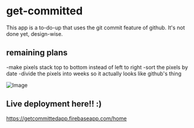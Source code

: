 # get-committed

This app is a to-do-up that uses the git commit feature of github.
It's not done yet, design-wise.

## remaining plans
-make pixels stack top to bottom instead of left to right
-sort the pixels by date
-divide the pixels into weeks so it actually looks like github's thing

  ![Image](https://i.github-camo.com/c78b3c01ca7753c84d26706b248adf236cda7d4f/68747470733a2f2f636c6f75642e67697468756275736572636f6e74656e742e636f6d2f6173736574732f3337383032332f31303031333038372f32346363633765632d363134392d313165352d393765612d3533613834326137313565612e706e67)

## Live deployment here!! :)
https://getcommittedapp.firebaseapp.com/home
